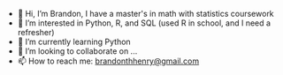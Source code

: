 - 👋 Hi, I’m Brandon, I have a master's in math with statistics coursework
- 👀 I’m interested in Python, R, and SQL (used R in school, and I need a refresher)
- 🌱 I’m currently learning Python
- 💞️ I’m looking to collaborate on ...
- 📫 How to reach me: brandonthhenry@gmail.com

<!---
brandonthenry/brandonthenry is a ✨ special ✨ repository because its `README.md` (this file) appears on your GitHub profile.
You can click the Preview link to take a look at your changes.
--->

